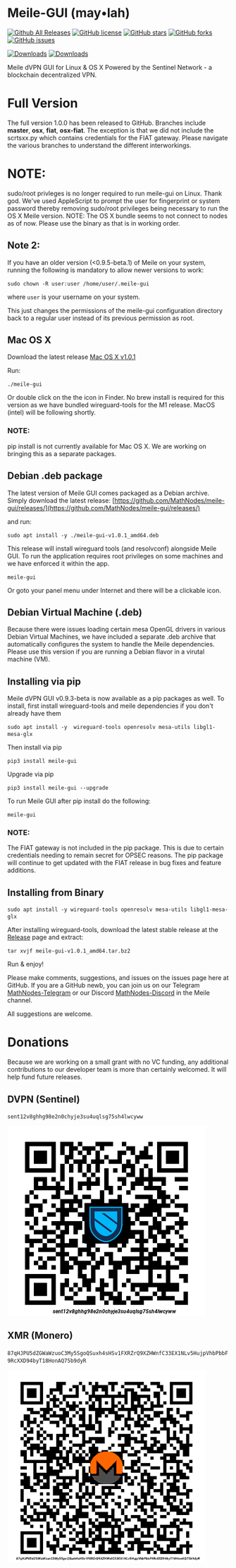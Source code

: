 Meile-GUI (may•lah)
========================
[![Github All Releases](https://img.shields.io/github/downloads/mathnodes/meile-gui/total?style=for-the-badge)](https://github.com/MathNodes/meile-gui/releases)
[![GitHub license](https://img.shields.io/github/license/mathnodes/meile-gui?style=for-the-badge)](https://github.com/MathNodes/meile-gui/blob/main/LICENSE)
[![GitHub stars](https://img.shields.io/github/stars/mathnodes/meile-gui?style=for-the-badge)](https://github.com/mathnodes/meile-gui/stargazers)
[![GitHub forks](https://img.shields.io/github/forks/mathnodes/meile-gui?style=for-the-badge)](https://github.com/mathnodes/meile-gui/network)
[![GitHub issues](https://img.shields.io/github/issues/mathnodes/meile-gui?style=for-the-badge)](https://github.com/mathnodes/meile-gui/issues)

[![Downloads](https://static.pepy.tech/personalized-badge/meile-gui?period=total&units=international_system&left_color=black&right_color=orange&left_text=pip)](https://pepy.tech/project/meile-gui)
[![Downloads](https://static.pepy.tech/personalized-badge/meile-gui?period=month&units=international_system&left_color=black&right_color=orange&left_text=pip%20(month))](https://pepy.tech/project/meile-gui)

Meile dVPN GUI for Linux &amp; OS X Powered by the Sentinel Network - a blockchain decentralized VPN. 

# Full Version


The full version 1.0.0 has been released to GitHub. Branches include **master**, **osx**, **fiat**, **osx-fiat**. The exception is that we did not include the scrtsxx.py which contains credentials for the FIAT gateway. Please navigate the various branches to understand the different interworkings. 



# NOTE:
sudo/root privleges is no longer required to run meile-gui on Linux. Thank god. We've used AppleScript to prompt the user for fingerprint or system password thereby removing sudo/root privileges being necessary to run the OS X Meile version. NOTE: The OS X bundle seems to not connect to nodes as of now. Please use the binary as that is in working order. 

## Note 2: 
If you have an older version (<0.9.5-beta.1) of Meile on your system, running the following is mandatory to allow newer versions to work:

```shell
sudo chown -R user:user /home/user/.meile-gui
```
where `user` is your username on your system. 

This just changes the permissions of the meile-gui configuration directory back to a regular user instead of its previous permission as root. 

## Mac OS X
Download the latest release [Mac OS X v1.0.1](https://github.com/MathNodes/meile-gui/releases/download/1.0.1/meile-gui-v1.0.1_darwin_M1)

Run:
```shell
./meile-gui
```

Or double click on the the icon in Finder. No brew install is required for this version as we have bundled wireguard-tools for the M1 release. MacOS (intel) will be following shortly. 

### NOTE:
pip install is not currently available for Mac OS X. We are working on bringing this as a separate packages. 


## Debian .deb package

The latest version of Meile GUI comes packaged as a Debian archive. Simply download the latest release: [https://github.com/MathNodes/meile-gui/releases/](https://github.com/MathNodes/meile-gui/releases/)

and run:

```shell
sudo apt install -y ./meile-gui-v1.0.1_amd64.deb
```

This release will install wireguard tools (and resolvconf) alongside Meile GUI. To run the application requires root privileges on some machines and we have enforced it within the app.

```shell
meile-gui
```

Or goto your panel menu under Internet and there will be a clickable icon. 

## Debian Virtual Machine (.deb)

Because there were issues loading certain mesa OpenGL drivers in various Debian Virtual Machines, we have included a separate .deb archive that automatically configures the system to handle the Meile dependencies. Please use this version if you are running a Debian flavor in a virutal machine (VM). 

## Installing via pip

Meile dVPN GUI v0.9.3-beta is now available as a pip packages as well. To install, first install wireguard-tools and meile dependencies if you don't already have them

```
sudo apt install -y  wireguard-tools openresolv mesa-utils libgl1-mesa-glx
```

Then install via pip
```shell
pip3 install meile-gui
```

Upgrade via pip

```shell
pip3 install meile-gui --upgrade
```

To run Meile GUI after pip install do the following:

```shell
meile-gui
```

### NOTE:

The FIAT gateway is not included in the pip package. This is due to certain credentials needing to remain secret for OPSEC reasons. The pip package will continue to get updated with the FIAT release in bug fixes and feature additions. 

## Installing from Binary

```shell
sudo apt install -y wireguard-tools openresolv mesa-utils libgl1-mesa-glx
```

After installing wireguard-tools, download the latest stable release at the [Release](https://github.com/MathNodes/meile-gui/releases) page and extract:

```shell
tar xvjf meile-gui-v1.0.1_amd64.tar.bz2
```

Run & enjoy!

Please make comments, suggestions, and issues on the issues page here at GitHub. If you are a GitHub newb, you can join us on our Telegram [MathNodes-Telegram](http://t.me/MathNodes) or our Discord [MathNodes-Discord](https://discord.gg/HQrHXZJHQq) in the Meile channel. 

All suggestions are welcome.

# Donations

Because we are working on a small grant with no VC funding, any additional contributions to our developer team is more than certainly welcomed. It will help fund future releases. 

## DVPN (Sentinel)

`sent12v8ghhg98e2n0chyje3su4uqlsg75sh4lwcyww`

![dvpn](./img/DVPN.png)

## XMR (Monero)

`87qHJPU5dZGWaWzuoC3My5SgoQSuxh4sHSv1FXRZrQ9XZHWnfC33EX1NLv5HujpVhbPbbF9RcXXD94byT18HonAQ75b9dyR`

![xmr](./img/XMR.png)

